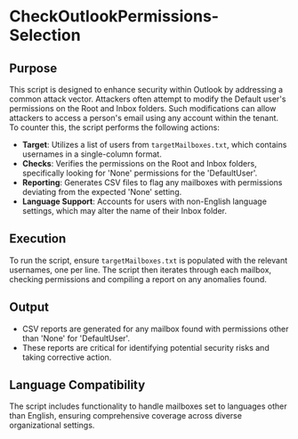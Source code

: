 # CheckOutlookPermissions-Selection

## Purpose
This script is designed to enhance security within Outlook by addressing a common attack vector. Attackers often attempt to modify the Default user's permissions on the Root and Inbox folders. Such modifications can allow attackers to access a person's email using any account within the tenant. To counter this, the script performs the following actions:

- **Target**: Utilizes a list of users from `targetMailboxes.txt`, which contains usernames in a single-column format.
- **Checks**: Verifies the permissions on the Root and Inbox folders, specifically looking for 'None' permissions for the 'DefaultUser'.
- **Reporting**: Generates CSV files to flag any mailboxes with permissions deviating from the expected 'None' setting.
- **Language Support**: Accounts for users with non-English language settings, which may alter the name of their Inbox folder.

## Execution
To run the script, ensure `targetMailboxes.txt` is populated with the relevant usernames, one per line. The script then iterates through each mailbox, checking permissions and compiling a report on any anomalies found.

## Output
- CSV reports are generated for any mailbox found with permissions other than 'None' for 'DefaultUser'.
- These reports are critical for identifying potential security risks and taking corrective action.

## Language Compatibility
The script includes functionality to handle mailboxes set to languages other than English, ensuring comprehensive coverage across diverse organizational settings.
